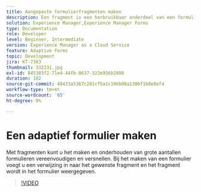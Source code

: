 ```yaml
---
title: Aangepaste formulierfragmenten maken
description: Een fragment is een herbruikbaar onderdeel van een formulier. Een fragment kan bijvoorbeeld een adresblok of juridische tekst bevatten.
solution: Experience Manager,Experience Manager Forms
type: Documentation
role: Developer
level: Beginner, Intermediate
version: Experience Manager as a Cloud Service
feature: Adaptive Forms
topic: Development
jira: KT-7383
thumbnail: 332231.jpg
exl-id: 845383f2-71e4-44fb-8637-323e956b2808
duration: 102
source-git-commit: 48433a5367c281cf5a1c106b08a1306f1b0e8ef4
workflow-type: tm+mt
source-wordcount: '65'
ht-degree: 0%

---
```


# Een adaptief formulier maken

Met fragmenten kunt u het maken en onderhouden van grote aantallen formulieren vereenvoudigen en versnellen. Bij het maken van een formulier voegt u een verwijzing in naar het gewenste fragment en het fragment wordt in het formulier weergegeven.

>[!VIDEO](https://video.tv.adobe.com/v/332231?quality=12&learn=on)
